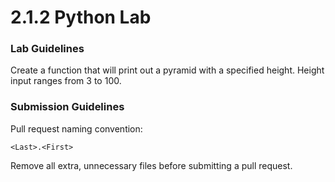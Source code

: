 # 2.1.2 Python Lab
### Lab Guidelines
Create a function that will print out a pyramid with a specified height.
Height input ranges from 3 to 100.

### Submission Guidelines
Pull request naming convention:
```
<Last>.<First>
```
Remove all extra, unnecessary files before submitting a pull request.

